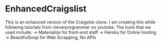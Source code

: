 # EnhancedCraigslist
This is an enhanced version of the Craigslist clone. I am creating this while following tutorials from cleverprogrammer on youtube.
The tools that we used include:
  -> Materialize for front-end staff
  -> Heroku for Online hosting
  -> BeautifulSoup for Web Scrapping, No APIs
